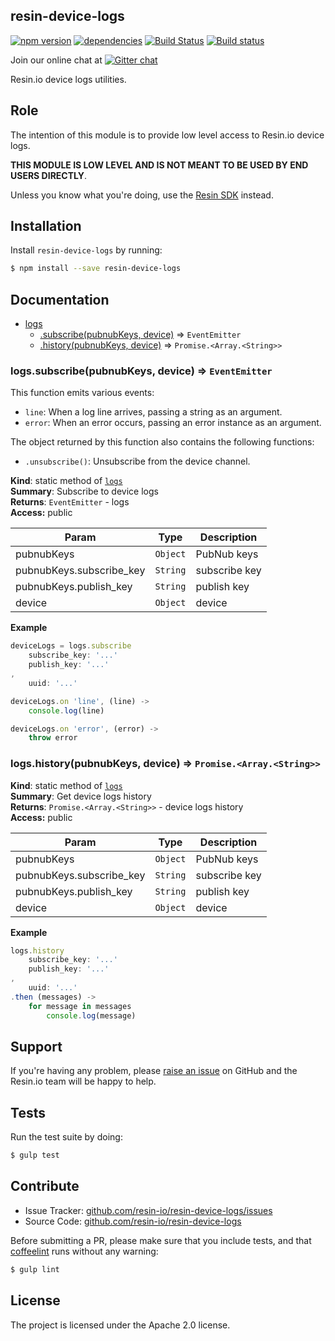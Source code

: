 resin-device-logs
-----------------

[![npm version](https://badge.fury.io/js/resin-device-logs.svg)](http://badge.fury.io/js/resin-device-logs)
[![dependencies](https://david-dm.org/resin-io/resin-device-logs.png)](https://david-dm.org/resin-io/resin-device-logs.png)
[![Build Status](https://travis-ci.org/resin-io/resin-device-logs.svg?branch=master)](https://travis-ci.org/resin-io/resin-device-logs)
[![Build status](https://ci.appveyor.com/api/projects/status/vxkytm4f0t1tuj4f?svg=true)](https://ci.appveyor.com/project/jviotti/resin-device-logs)

Join our online chat at [![Gitter chat](https://badges.gitter.im/resin-io/chat.png)](https://gitter.im/resin-io/chat)

Resin.io device logs utilities.

Role
----

The intention of this module is to provide low level access to Resin.io device logs.

**THIS MODULE IS LOW LEVEL AND IS NOT MEANT TO BE USED BY END USERS DIRECTLY**.

Unless you know what you're doing, use the [Resin SDK](https://github.com/resin-io/resin-sdk) instead.

Installation
------------

Install `resin-device-logs` by running:

```sh
$ npm install --save resin-device-logs
```

Documentation
-------------


* [logs](#module_logs)
    * [.subscribe(pubnubKeys, device)](#module_logs.subscribe) ⇒ <code>EventEmitter</code>
    * [.history(pubnubKeys, device)](#module_logs.history) ⇒ <code>Promise.&lt;Array.&lt;String&gt;&gt;</code>

<a name="module_logs.subscribe"></a>

### logs.subscribe(pubnubKeys, device) ⇒ <code>EventEmitter</code>
This function emits various events:

- `line`: When a log line arrives, passing a string as an argument.
- `error`: When an error occurs, passing an error instance as an argument.

The object returned by this function also contains the following functions:

- `.unsubscribe()`: Unsubscribe from the device channel.

**Kind**: static method of <code>[logs](#module_logs)</code>  
**Summary**: Subscribe to device logs  
**Returns**: <code>EventEmitter</code> - logs  
**Access:** public  

| Param | Type | Description |
| --- | --- | --- |
| pubnubKeys | <code>Object</code> | PubNub keys |
| pubnubKeys.subscribe_key | <code>String</code> | subscribe key |
| pubnubKeys.publish_key | <code>String</code> | publish key |
| device | <code>Object</code> | device |

**Example**  
```js
deviceLogs = logs.subscribe
	subscribe_key: '...'
	publish_key: '...'
,
	uuid: '...'

deviceLogs.on 'line', (line) ->
	console.log(line)

deviceLogs.on 'error', (error) ->
	throw error
```
<a name="module_logs.history"></a>

### logs.history(pubnubKeys, device) ⇒ <code>Promise.&lt;Array.&lt;String&gt;&gt;</code>
**Kind**: static method of <code>[logs](#module_logs)</code>  
**Summary**: Get device logs history  
**Returns**: <code>Promise.&lt;Array.&lt;String&gt;&gt;</code> - device logs history  
**Access:** public  

| Param | Type | Description |
| --- | --- | --- |
| pubnubKeys | <code>Object</code> | PubNub keys |
| pubnubKeys.subscribe_key | <code>String</code> | subscribe key |
| pubnubKeys.publish_key | <code>String</code> | publish key |
| device | <code>Object</code> | device |

**Example**  
```js
logs.history
	subscribe_key: '...'
	publish_key: '...'
,
	uuid: '...'
.then (messages) ->
	for message in messages
		console.log(message)
```

Support
-------

If you're having any problem, please [raise an issue](https://github.com/resin-io/resin-device-logs/issues/new) on GitHub and the Resin.io team will be happy to help.

Tests
-----

Run the test suite by doing:

```sh
$ gulp test
```

Contribute
----------

- Issue Tracker: [github.com/resin-io/resin-device-logs/issues](https://github.com/resin-io/resin-device-logs/issues)
- Source Code: [github.com/resin-io/resin-device-logs](https://github.com/resin-io/resin-device-logs)

Before submitting a PR, please make sure that you include tests, and that [coffeelint](http://www.coffeelint.org/) runs without any warning:

```sh
$ gulp lint
```

License
-------

The project is licensed under the Apache 2.0 license.
